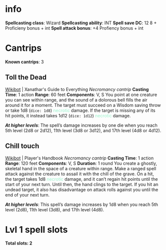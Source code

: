 # info
**Spellcasting class**: Wizard
**Spellcasting ability**: INT
**Spell save DC**: 12
	8 + Proficieny bonus + int
**Spell attack bonus**: +4
	Profiency bonus + int

# Cantrips
**Known cantrips**: 3
## Toll the Dead
[Wikibot](http://dnd5e.wikidot.com/spell:toll-the-dead) | Xanathar's Guide to Everything
_Necromancy cantrip_
**Casting Time**: 1 action
**Range**: 60 feet
**Components**: V, S
You point at one creature you can see within range, and the sound of a dolorous bell fills the air around it for a moment. The target must succeed on a Wisdom saving throw or take 1d8 (`dice: 1d8`) <span style="color:#98f2cb">necrotic</span> damage. If the target is missing any of its hit points, it instead takes 1d12 (`dice: 1d12`) <span style="color:#98f2cb">necrotic</span> damage.

_**At higher levels**_: The spell’s damage increases by one die when you reach 5th level (2d8 or 2d12), 11th level (3d8 or 3d12), and 17th level (4d8 or 4d12).

## Chill touch
[Wikibot](http://dnd5e.wikidot.com/spell:chill-touch) | Player's Handbook
*Necromancy cantrip*
**Casting Time**: 1 action
**Range**: 120 feet
**Components**: V, S
**Duration**: 1 round
You create a ghostly, skeletal hand in the space of a creature within range. Make a ranged spell attack against the creature to assail it with the chill of the grave. On a hit, the target takes 1d8 <span style="color:#98f2cb">necrotic</span> damage, and it can’t regain hit points until the start of your next turn. Until then, the hand clings to the target. If you hit an undead target, it also has disadvantage on attack rolls against you until the end of your next turn.

_**At higher levels**_: This spell’s damage increases by 1d8 when you reach 5th level (2d8), 11th level (3d8), and 17th level (4d8).



# Lvl 1 spell slots
**Total slots: 2**
